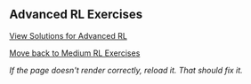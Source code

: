 ## Advanced RL Exercises


[View Solutions for Advanced RL](https://github.com/UMdecisionsupport/DecisionSupport2023/blob/main/RL/Solutions/Advanced_Solutions.md)

[Move back to Medium RL Exercises](https://github.com/UMdecisionsupport/DecisionSupport2023/blob/main/RL/Medium.md)

*If the page doesn't render correctly, reload it. That should fix it.*

